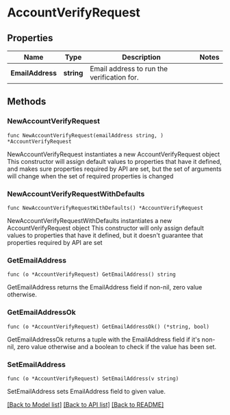 # AccountVerifyRequest

## Properties

Name | Type | Description | Notes
------------ | ------------- | ------------- | -------------
**EmailAddress** | **string** | Email address to run the verification for. | 

## Methods

### NewAccountVerifyRequest

`func NewAccountVerifyRequest(emailAddress string, ) *AccountVerifyRequest`

NewAccountVerifyRequest instantiates a new AccountVerifyRequest object
This constructor will assign default values to properties that have it defined,
and makes sure properties required by API are set, but the set of arguments
will change when the set of required properties is changed

### NewAccountVerifyRequestWithDefaults

`func NewAccountVerifyRequestWithDefaults() *AccountVerifyRequest`

NewAccountVerifyRequestWithDefaults instantiates a new AccountVerifyRequest object
This constructor will only assign default values to properties that have it defined,
but it doesn't guarantee that properties required by API are set

### GetEmailAddress

`func (o *AccountVerifyRequest) GetEmailAddress() string`

GetEmailAddress returns the EmailAddress field if non-nil, zero value otherwise.

### GetEmailAddressOk

`func (o *AccountVerifyRequest) GetEmailAddressOk() (*string, bool)`

GetEmailAddressOk returns a tuple with the EmailAddress field if it's non-nil, zero value otherwise
and a boolean to check if the value has been set.

### SetEmailAddress

`func (o *AccountVerifyRequest) SetEmailAddress(v string)`

SetEmailAddress sets EmailAddress field to given value.



[[Back to Model list]](../README.md#documentation-for-models) [[Back to API list]](../README.md#documentation-for-api-endpoints) [[Back to README]](../README.md)


